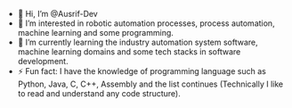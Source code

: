 - 👋 Hi, I’m @Ausrif-Dev
- 👀 I’m interested in robotic automation processes, process automation, machine learning and some programming.
- 🌱 I’m currently learning the industry automation system software, machine learning domains and some tech stacks in software development.
- ⚡ Fun fact: I have the knowledge of programming language such as Python, Java, C, C++, Assembly and the list continues (Technically I like to read and understand any code structure).

<!---
Ausrif-Dev/Ausrif-Dev is a ✨ special ✨ repository because its `README.md` (this file) appears on your GitHub profile.
You can click the Preview link to take a look at your changes.
--->
